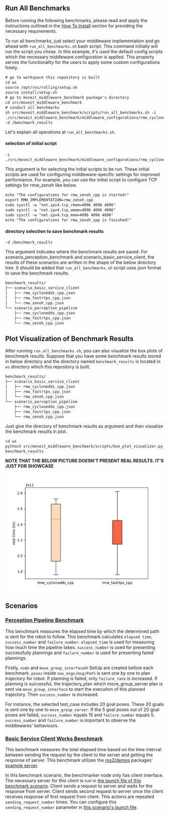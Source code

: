 ## Run All Benchmarks
Before running the following benchmarks, please read and apply the instructions outlined in the [How To Install](how_to_install.md) section for providing the necessary requirements.

To run all benchmarks, just select your middleware implementation and go ahead with `run_all_benchmarks.sh` bash script. This command initially will run the script you chose. In this example, it's used the default config scripts which the necessary middleware configuration is applied. This property serves the functionality for the users to apply some custom configurations freely.

```shell
# go to workspace this repository is built
cd ws
source /opt/ros/rolling/setup.sh
source install/setup.sh
# go to moveit_middleware_benchmark package's directory
cd src/moveit_middleware_benchmark
# conduct all benchmarks
sh src/moveit_middleware_benchmark/scripts/run_all_benchmarks.sh -i ./src/moveit_middleware_benchmark/middleware_configurations/rmw_cyclonedds/config.sh -d /benchmark_results
```

Let's explain all operations at `run_all_benchmarks.sh`.

#### selection of initial script
```
-i ./src/moveit_middleware_benchmark/middleware_configurations/rmw_cyclonedds/config.sh
```

This argument is for selecting the initial scripts to be run. These initial scripts are used for configuring middleware-specific settings for improved performance. For example, you can use the initial script to configure TCP settings for rmw_zenoh like below.

```shell
echo "The configurations for rmw_zenoh_cpp is started!"
export RMW_IMPLEMENTATION=rmw_zenoh_cpp
sudo sysctl -w "net.ipv4.tcp_rmem=4096 4096 4096"
sudo sysctl -w "net.ipv4.tcp_wmem=4096 4096 4096"
sudo sysctl -w "net.ipv4.tcp_mem=4096 4096 4096"
echo "The configurations for rmw_zenoh_cpp is finished!"
```

#### directory selection to save benchmark results
```
-d /benchmark_results
```

This argument indicates where the benchmark results are saved. For scenario_perception_benchmark and scenario_basic_service_client, the results of these scenarios are written in the shape of the below directory tree. It should be added that `run_all_benchmarks.sh` script uses json format to save the benchmark results.

```
benchmark_results/
├── scenario_basic_service_client
│   ├── rmw_cyclonedds_cpp.json
│   ├── rmw_fastrtps_cpp.json
│   └── rmw_zenoh_cpp.json
└── scenario_perception_pipeline
    ├── rmw_cyclonedds_cpp.json
    ├── rmw_fastrtps_cpp.json
    └── rmw_zenoh_cpp.json
```

## Plot Visualization of Benchmark Results

After running `run_all_benchmarks.sh`, you can also visualize the box plots of benchmark results. Suppose that you have some benchmark results stored in below directory and the directory named `benchmark_results` is located in `ws` directory which this repository is built.


```
benchmark_results/
├── scenario_basic_service_client
│   ├── rmw_cyclonedds_cpp.json
│   ├── rmw_fastrtps_cpp.json
│   └── rmw_zenoh_cpp.json
└── scenario_perception_pipeline
    ├── rmw_cyclonedds_cpp.json
    ├── rmw_fastrtps_cpp.json
    └── rmw_zenoh_cpp.json
```

Just give the directory of benchmark results as argument and then visualize the benchmark results in plot.
```shell
cd ws
python3 src/moveit_middleware_benchmark/scripts/box_plot_visualizer.py benchmark_results

```

**NOTE THAT THE BELOW PICTURE DOESN'T PRESENT REAL RESULTS. IT'S JUST FOR SHOWCASE**

![](./pictures/box_plot_example.png)

## Scenarios

### [Perception Pipeline Benchmark](scenarios/perception_pipeline_benchmark.md)

This benchmark measures the elapsed time by which the determined path is sent for the robot to follow. This benchmark calculates `elapsed time`, `success_number` and `failure_number`. `elapsed_time` is used for measuring how much time the pipeline takes. `success_number` is used for presenting successfully plannings and `failure_number` is used for presenting failed plannings.

Firstly, `node` and `move_group_interface`in SetUp are created before each benchmark. `poses` inside `nav_msgs/msg/Path` is sent one by one to plan trajectory for robot. If planning is failed, only `failure_rate` is increased. If planning is successful, the trajectory_plan which move_group_server plan is sent via `move_group_interface` to start the execution of this planned trajectory. Then `success_number` is increased.

For instance, the selected test_case includes 20 goal poses. These 20 goals is sent one by one to `move_group_server`. If the 5 goal poses out of 20 goal poses are failed, `success_number` equals 15 and `failure_number` equals 5. `success_number` and `failure_number` is important to observe the middlewares' behaviours.

### [Basic Service Client Works Benchmark](scenarios/basic_service_client_benchmark.md)

This benchmark measures the total elapsed time based on the time interval between sending the request by the client to the server and getting the response of server. This benchmark utilizes the [ros2/demos](https://github.com/ros2/demos) packages' [example server](https://github.com/ros2/demos/blob/rolling/demo_nodes_cpp/src/services/add_two_ints_server.cpp).

In this benchmark scenario, the benchmarker node only has client interface. The necessary server for this client is run in [the launch file of this benchmark scenario](../launch/scenario_basic_service_client_benchmark.launch.py). Client sends a request to server and waits for the response from server. Client sends second request to server once the client receives response of first request from client. This actions are repeated `sending_request_number` times. You can configure this `sending_request_number` parameter in [this scenario's launch file]((../launch/scenario_basic_service_client_benchmark.launch.py)).
